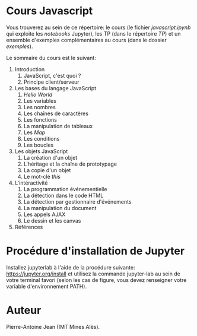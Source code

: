 # Cours Javascript

Vous trouverez au sein de ce répertoire: le cours (le fichier *javascript.ipynb* qui exploite les *notebooks* Jupyter), les TP (dans le répertoire *TP*) et un ensemble d'exemples complémentaires au cours (dans le dossier *exemples*).

Le sommaire du cours est le suivant:

1. Introduction
    1. JavaScript, c'est quoi ?
    2. Principe client/serveur
2. Les bases du langage JavaScript
    1. *Hello World*
    2. Les variables
    3. Les nombres
    4. Les chaînes de caractères
    5. Les fonctions
    6. La manipulation de tableaux
    7. Les *Map*
    8. Les conditions
    9. Les boucles
3. Les objets JavaScript
    1. La création d'un objet
    2. L'héritage et la chaîne de prototypage
    3. La copie d'un objet
    4. Le mot-clé *this*
4. L'intéractivité
    1. La programmation événementielle
    2. La détection dans le code HTML
    3. La détection par gestionnaire d'événements
    4. La manipulation du document
    5. Les appels AJAX
    6. Le dessin et les canvas
5. Références

# Procédure d'installation de Jupyter

Installez jupyterlab à l'aide de la procédure suivante: https://jupyter.org/install et utilisez la commande jupyter-lab au sein de votre terminal favori (selon les cas de figure, vous devez renseigner votre variable d'environnement PATH).

# Auteur

Pierre-Antoine Jean (IMT Mines Alès).
